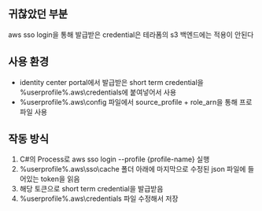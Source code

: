 ## 귀찮았던 부분
aws sso login을 통해 발급받은 credential은 테라폼의 s3 백엔드에는 적용이 안된다
## 사용 환경
- identity center portal에서 발급받은 short term credential을 %userprofile%\.aws\credentials에 붙여넣어서 사용
- %userprofile%\.aws\config 파일에서 source_profile + role_arn을 통해 프로파일 사용
## 작동 방식
1. C#의 Process로 aws sso login --profile {profile-name} 실행
2. %userprofile%\.aws\sso\cache 폴더 아래에 마지막으로 수정된 json 파일에 들어있는 token을 읽음
3. 해당 토큰으로 short term credential을 발급받음
4. %userprofile%\.aws\credentials 파일 수정해서 저장
